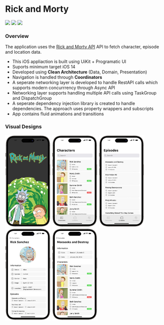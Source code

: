 
# Rick and Morty

<p>
<img src="https://img.shields.io/badge/Swift-5.9-violet">
<img src="https://img.shields.io/badge/iOS-14-green">
<img src="https://img.shields.io/badge/XCode-15-blue">
</p>

### Overview

The application uses the [Rick and Morty API](https://rickandmortyapi.com/) API to fetch character, episode and location data.

- This iOS appliaction is built using UiKit + Programatic UI
- Suports minimum target iOS 14
- Developed using **Clean Architecture** (Data, Domain, Presentation)
- Navigation is handled through **Coordinators**
- A seperate networking layer is developed to handle RestAPI calls which supports modern concurrrency through Async API
- Networking layer supports handling multiple API calls using TaskGroup and DispatchGroup
- A seperate dependency injection library is created to handle dependencies. The approach uses property wrappers and subscripts
- App contains fluid animations and transitions

### Visual Designs
<p>
  <img src="https://github.com/hishd/RickAndMorty/blob/master/Images/1.png?raw=true" height="300">
  <img src="https://github.com/hishd/RickAndMorty/blob/master/Images/2.png?raw=true" height="300">
  <img src="https://github.com/hishd/RickAndMorty/blob/master/Images/3.png?raw=true" height="300">
  <img src="https://github.com/hishd/RickAndMorty/blob/master/Images/4.png?raw=true" height="300">
  <img src="https://github.com/hishd/RickAndMorty/blob/master/Images/5.png?raw=true" height="300">
</p>
